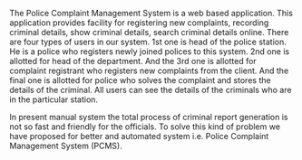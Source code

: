 The Police Complaint Management System is a web based application. This application provides facility for registering new complaints, recording criminal details, show criminal details, search criminal details online. There are four types of users in our system. 1st one is head of the police station. He is a police who registers newly joined polices to this system. 2nd one is allotted for head of the
department. And the 3rd one is allotted for complaint registrant who registers new complaints from the client. And the final one is allotted for police who solves the complaint  and stores the details of the criminal.  All users can see the details of the criminals who are in the particular station.

In present manual system the total process of criminal report generation is not so fast and friendly for the officials. To solve this kind of problem we have proposed for better and automated system i.e. Police Complaint Management System (PCMS).
